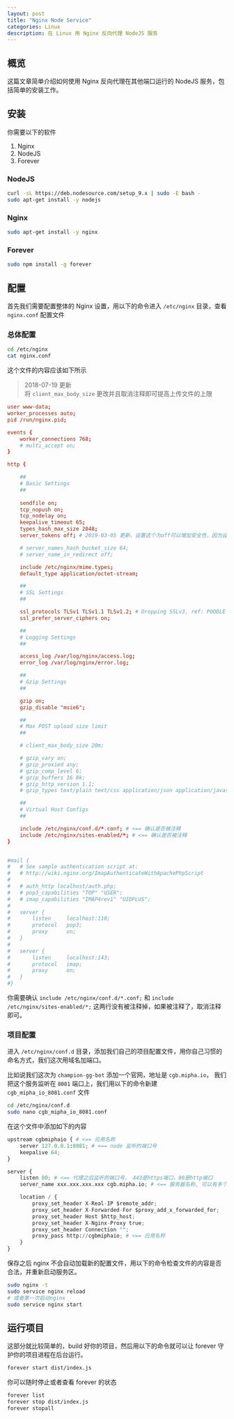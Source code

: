```yaml
---
layout: post
title: "Nginx Node Service"
categories: Linux
description: 在 Linux 用 Nginx 反向代理 NodeJS 服务
---
```


## 概览

这篇文章简单介绍如何使用 Nginx 反向代理在其他端口运行的 NodeJS 服务，包括简单的安装工作。

## 安装

你需要以下的软件

1. Nginx
2. NodeJS
3. Forever

### NodeJS

```bash
curl -sL https://deb.nodesource.com/setup_9.x | sudo -E bash -
sudo apt-get install -y nodejs
```

### Nginx

```bash
sudo apt-get install -y nginx
```

### Forever

```bash
sudo npm install -g forever
```

## 配置

首先我们需要配置整体的 Nginx 设置，用以下的命令进入 `/etc/nginx` 目录，查看 `nginx.conf` 配置文件

### 总体配置

```bash
cd /etc/nginx
cat nginx.conf
```

这个文件的内容应该如下所示

> 2018-07-19 更新  
> 将 `client_max_body_size` 更改并且取消注释即可提高上传文件的上限

```conf
user www-data;
worker_processes auto;
pid /run/nginx.pid;

events {
	worker_connections 768;
	# multi_accept on;
}

http {

	##
	# Basic Settings
	##
	
	sendfile on;
	tcp_nopush on;
	tcp_nodelay on;
	keepalive_timeout 65;
	types_hash_max_size 2048;
	server_tokens off; # 2019-03-05 更新，设置这个为off可以增加安全性，因为设置之后nginx不会暴露其版本号

	# server_names_hash_bucket_size 64;
	# server_name_in_redirect off;

	include /etc/nginx/mime.types;
	default_type application/octet-stream;

	##
	# SSL Settings
	##

	ssl_protocols TLSv1 TLSv1.1 TLSv1.2; # Dropping SSLv3, ref: POODLE
	ssl_prefer_server_ciphers on;

	##
	# Logging Settings
	##

	access_log /var/log/nginx/access.log;
	error_log /var/log/nginx/error.log;

	##
	# Gzip Settings
	##

	gzip on;
	gzip_disable "msie6";

	##
	# Max POST upload size limit
	##

	# client_max_body_size 20m;

	# gzip_vary on;
	# gzip_proxied any;
	# gzip_comp_level 6;
	# gzip_buffers 16 8k;
	# gzip_http_version 1.1;
	# gzip_types text/plain text/css application/json application/javascript text/xml application/xml application/xml+rss text/javascript;

	##
	# Virtual Host Configs
	##

	include /etc/nginx/conf.d/*.conf; # <== 确认是否被注释
	include /etc/nginx/sites-enabled/*; # <== 确认是否被注释
}


#mail {
#	# See sample authentication script at:
#	# http://wiki.nginx.org/ImapAuthenticateWithApachePhpScript
# 
#	# auth_http localhost/auth.php;
#	# pop3_capabilities "TOP" "USER";
#	# imap_capabilities "IMAP4rev1" "UIDPLUS";
# 
#	server {
#		listen     localhost:110;
#		protocol   pop3;
#		proxy      on;
#	}
# 
#	server {
#		listen     localhost:143;
#		protocol   imap;
#		proxy      on;
#	}
#}

```

你需要确认 `include /etc/nginx/conf.d/*.conf;` 和 `include /etc/nginx/sites-enabled/*;` 这两行没有被注释掉，如果被注释了，取消注释即可。

### 项目配置

进入 `/etc/nginx/conf.d` 目录，添加我们自己的项目配置文件，用你自己习惯的命名方式，我们这次用域名加端口。

比如说我们这次为 `champion-gg-bot` 添加一个官网，地址是 `cgb.mipha.io`， 我们把这个服务监听在 `8081` 端口上，我们用以下的命令新建 `cgb_mipha_io_8081.conf` 文件

```bash
cd /etc/nginx/conf.d
sudo nano cgb_mipha_io_8081.conf
```

在这个文件中添加如下的内容

```py
upstream cgbmiphaio { # <== 应用名称
    server 127.0.0.1:8081; # <== node 监听的端口号
    keepalive 64;
}

server {
    listen 80; # <== 代理之后监听的端口号， 443是https端口，80是http端口
    server_name xxx.xxx.xxx.xxx cgb.mipha.io; # <== 服务器名称, 可以有多个域名，用空格隔开

    location / {
        proxy_set_header X-Real-IP $remote_addr;
        proxy_set_header X-Forwarded-For $proxy_add_x_forwarded_for;
        proxy_set_header Host $http_host;
        proxy_set_header X-Nginx-Proxy true;
        proxy_set_header Connection "";
        proxy_pass http://cgbmiphaio; # <== 应用名称
    }
}
```

保存之后 nginx 不会自动加载新的配置文件，用以下的命令检查文件的内容是否合法，并重新启动服务区。

```bash
sudo nginx -t
sudo service nginx reload
# 或者第一次启动nginx
sudo service nginx start
```

## 运行项目

这部分就比较简单的，build 好你的项目，然后用以下的命令就可以让 forever 守护你的项目进程在后台运行。

```bash
forever start dist/index.js
```

你可以随时停止或者查看 forever 的状态

```bash
forever list
forever stop dist/index.js
forever stopall
```
